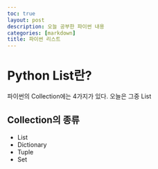 ```yaml
---
toc: true
layout: post
description: 오늘 공부한 파이썬 내용
categories: [markdown]
title: 파이썬 리스트
---
```



# Python List란?

파이썬의 Collection에는 4가지가 있다. 오늘은 그중 List

## Collection의 종류

* List
* Dictionary
* Tuple
* Set
